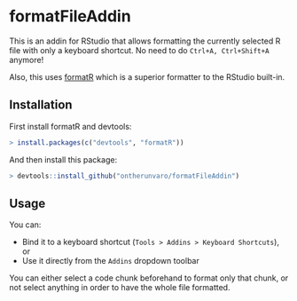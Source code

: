 # formatFileAddin

This is an addin for RStudio that allows formatting the currently selected R file with only a keyboard shortcut.
No need to do `Ctrl+A, Ctrl+Shift+A` anymore!

Also, this uses [formatR](https://github.com/yihui/formatR) which is a superior formatter to the RStudio built-in.

## Installation

First install formatR and devtools:

```R
> install.packages(c("devtools", "formatR"))
```

And then install this package:

```R
> devtools::install_github("ontherunvaro/formatFileAddin")
```

## Usage

You can:

 * Bind it to a keyboard shortcut (`Tools > Addins > Keyboard Shortcuts`), or
 * Use it directly from the `Addins` dropdown toolbar

You can either select a code chunk beforehand to format only that chunk, or not select anything in order to have the whole file formatted.
